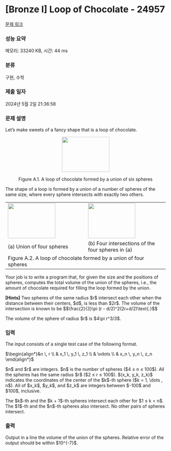 # [Bronze I] Loop of Chocolate - 24957 

[문제 링크](https://www.acmicpc.net/problem/24957) 

### 성능 요약

메모리: 33240 KB, 시간: 44 ms

### 분류

구현, 수학

### 제출 일자

2024년 5월 2일 21:36:58

### 문제 설명

<p>Let’s make sweets of a fancy shape that is a loop of chocolate.</p>

<p style="text-align: center;"><img alt="" src="" style="width: 149px; height: 110px;"></p>

<p style="text-align: center;">Figure A.1. A loop of chocolate formed by a union of six spheres</p>

<p>The shape of a loop is formed by a union of a number of spheres of the same size, where every sphere intersects with exactly two others.</p>

<table class="table table-bordered td-center">
	<tbody>
		<tr>
			<td style="width: 50%;"><img alt="" src="" style="width: 149px; height: 110px;"></td>
			<td style="width: 50%;"><img alt="" src="" style="width: 148px; height: 110px;"></td>
		</tr>
		<tr>
			<td style="width: 50%;">(a) Union of four spheres</td>
			<td style="width: 50%;">(b) Four intersections of the four spheres in (a)</td>
		</tr>
		<tr>
			<td colspan="2">Figure A.2. A loop of chocolate formed by a union of four spheres</td>
		</tr>
	</tbody>
</table>

<p>Your job is to write a program that, for given the size and the positions of spheres, computes the total volume of the union of the spheres, i.e., the amount of chocolate required for filling the loop formed by the union.</p>

<p><strong>[Hints]</strong> Two spheres of the same radius $r$ intersect each other when the distance between their centers, $d$, is less than $2r$. The volume of the intersection is known to be $$\frac{2}{3}\pi (r - d/2)^2(2r+d/2)\text{.}$$</p>

<p>The volume of the sphere of radius $r$ is $4\pi r^3/3$.</p>

### 입력 

 <p>The input consists of a single test case of the following format.</p>

<p>$\begin{align*}&n \, r \\ & x_1 \, y_1 \, z_1 \\ & \vdots \\ & x_n \, y_n \, z_n \end{align*}$</p>

<p>$n$ and $r$ are integers. $n$ is the number of spheres ($4 ≤ n ≤ 100$). All the spheres has the same radius $r$ ($2 ≤ r ≤ 100$). $(x_k, y_k, z_k)$ indicates the coordinates of the center of the $k$-th sphere ($k = 1, \dots , n$). All of $x_k$, $y_k$, and $z_k$ are integers between $-100$ and $100$, inclusive.</p>

<p>The $k$-th and the $k + 1$-th spheres intersect each other for $1 ≤ k < n$. The $1$-th and the $n$-th spheres also intersect. No other pairs of spheres intersect.</p>

### 출력 

 <p>Output in a line the volume of the union of the spheres. Relative error of the output should be within $10^{-7}$.</p>

